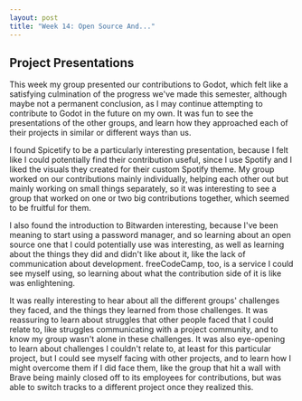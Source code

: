 ```yaml
---
layout: post
title: "Week 14: Open Source And..."
---
```

## Project Presentations

This week my group presented our contributions to Godot, which felt like a satisfying culmination of the progress we've made this semester, although maybe not a permanent conclusion, as I may continue attempting to contribute to Godot in the future on my own. It was fun to see the presentations of the other groups, and learn how they approached each of their projects in similar or different ways than us.

<!--more-->

I found Spicetify to be a particularly interesting presentation, because I felt like I could potentially find their contribution useful, since I use Spotify and I liked the visuals they created for their custom Spotify theme. My group worked on our contributions mainly individually, helping each other out but mainly working on small things separately, so it was interesting to see a group that worked on one or two big contributions together, which seemed to be fruitful for them.

I also found the introduction to Bitwarden interesting, because I've been meaning to start using a password manager, and so learning about an open source one that I could potentially use was interesting, as well as learning about the things they did and didn't like about it, like the lack of communication about development. freeCodeCamp, too, is a service I could see myself using, so learning about what the contribution side of it is like was enlightening.

It was really interesting to hear about all the different groups' challenges they faced, and the things they learned from those challenges. It was reassuring to learn about struggles that other people faced that I could relate to, like struggles communicating with a project community, and to know my group wasn't alone in these challenges. It was also eye-opening to learn about challenges I couldn't relate to, at least for this particular project, but I could see myself facing with other projects, and to learn how I might overcome them if I did face them, like the group that hit a wall with Brave being mainly closed off to its employees for contributions, but was able to switch tracks to a different project once they realized this.